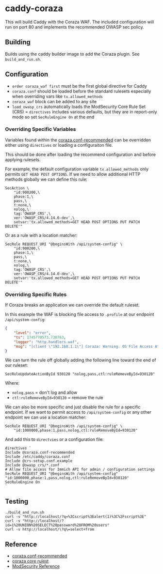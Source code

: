 # caddy-coraza

This will build Caddy with the Coraza WAF.  The included configuration will
run on port 80 and implements the recommended OWASP sec policy.

## Building

Builds using the caddy builder image to add the Coraza plugin.  See `build_and_run.sh`.

## Configuration

- `order coraza_waf first` must be the first global directive for Caddy
- `coraza.conf` should be loaded before the standard rulesets especially when overriding vars like `tx.allowed_methods`
- `coraza_waf` block can be added to any site
- `load_owasp_crs` automatically loads the ModSecurity Core Rule Set (CRS)
= `directives` includes various defaults, but they are in report-only mode so set `SecRuleEngine On` at the end

### Overriding Specific Variables

Variables found within the [coraza.conf-recommended](https://github.com/corazawaf/coraza/blob/main/coraza.conf-recommended) can be overridden either using `directives` or loading a configuraiton file.

This should be done after loading the recommend configuration and before applying rulesets.

For example, the default configuration variable `tx.allowed_methods` only permits `GET HEAD POST OPTIONS`.  If we need to allow additional HTTP methods globally we can define this rule:

```
SecAction \
    "id:900200,\
    phase:1,\
    pass,\
    t:none,\
    nolog,\
    tag:'OWASP_CRS',\
    ver:'OWASP_CRS/4.14.0-dev',\
    setvar:'tx.allowed_methods=GET HEAD POST OPTIONS PUT PATCH DELETE'"
```

Or as a rule with a location matcher:

```
SecRule REQUEST_URI "@beginsWith /api/system-config" \
    "id:900200,\
    phase:1,\
    pass,\
    t:none,\
    nolog,\
    tag:'OWASP_CRS',\
    ver:'OWASP_CRS/4.14.0-dev',\
    setvar:'tx.allowed_methods=GET HEAD POST OPTIONS PUT PATCH DELETE'"
```

### Overriding Specific Rules

If Coraza breaks an application we can override the default ruleset.

In this example the WAF is blocking file access to `.profile` at our endpoint `/api/system-config`:

```json
{
    "level": "error",
    "ts": 1745770573.738763,
    "logger": "http.handlers.waf",
    "msg": "[client \"192.168.1.1\"] Coraza: Warning. OS File Access Attempt [file \"@owasp_crs/REQUEST-930-APPLICATION-ATTACK-LFI.conf\"] [line \"3114\"] [id \"930120\"] [rev \"\"] [msg \"OS File Access Attempt\"] [data \"Matched Data: .profile found within ARGS_NAMES:json.oauth.profileSigningAlgorithm: json.oauth.profileSigningAlgorithm\"] [severity \"critical\"] [ver \"OWASP_CRS/4.7.0\"] [maturity \"0\"] [accuracy \"0\"] [tag \"application-multi\"] [tag \"language-multi\"] [tag \"platform-multi\"] [tag \"attack-lfi\"] [tag \"paranoia-level/1\"] [tag \"OWASP_CRS\"] [tag \"capec/1000/255/153/126\"] [tag \"PCI/6.5.4\"] [hostname \"\"] [uri \"/api/system-config\"] [unique_id \"vkxkeIqsiEVrGnLl\"]"
}
```

We can turn the rule off globally adding the following line toward the end of our ruleset:

```
SecRuleUpdateActionById 930120 "nolog,pass,ctl:ruleRemoveById=930120"
````

Where:

- `nolog,pass` = don't log and allow
- `ctl:ruleRemoveById=930120` = remove the rule

We can also be more specific and just disable the rule for a specific endpoint.  If we want to permit access to `/api/system-config` or any other endpoint we can use a location matcher:

```
SecRule REQUEST_URI "@beginsWith /api/system-config" \
    "id:1000000,phase:1,pass,nolog,ctl:ruleRemoveById=930120"
```

And add this to `directvies` or a configuration file:

```
directives `
Include @coraza.conf-recommended
Include /etc/caddy/coraza.conf
Include @crs-setup.conf.example
Include @owasp_crs/*.conf
# Allow file access for Immich API for admin / configuration settings
SecRule REQUEST_URI "@beginsWith /api/system-config" "id:1000000,phase:1,pass,nolog,ctl:ruleRemoveById=930120"
SecRuleEngine On
`
```

## Testing

```shell
./build_and_run.sh
curl -v "http://localhost/?q=%3Cscript%3Ealert(1)%3C%2Fscript%3E"
curl -v "http://localhost/?id=1%20UNION%20SELECT%20password%20FROM%20users"
curl -v http://localhost/\?q\=select+from
```

## Reference

- [coraza.conf-recommended](https://github.com/corazawaf/coraza/blob/main/coraza.conf-recommended)
- [coraza core rulest](https://github.com/coreruleset/coreruleset)
- [ModSecurity Reference](https://github.com/owasp-modsecurity/ModSecurity/wiki/Reference-Manual-(v3.x)#user-content-SecAction)

